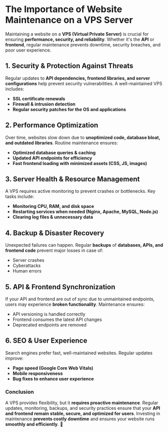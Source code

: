 # **The Importance of Website Maintenance on a VPS Server**  

Maintaining a website on a **VPS (Virtual Private Server)** is crucial for ensuring **performance, security, and reliability**. Whether it's the **API** or **frontend**, regular maintenance prevents downtime, security breaches, and poor user experience.  

## **1. Security & Protection Against Threats**  
Regular updates to **API dependencies, frontend libraries, and server configurations** help prevent security vulnerabilities. A well-maintained VPS includes:  
- **SSL certificate renewals**  
- **Firewall & intrusion detection**  
- **Regular security patches for the OS and applications**  

## **2. Performance Optimization**  
Over time, websites slow down due to **unoptimized code, database bloat, and outdated libraries**. Routine maintenance ensures:  
- **Optimized database queries & caching**  
- **Updated API endpoints for efficiency**  
- **Fast frontend loading with minimized assets (CSS, JS, images)**  

## **3. Server Health & Resource Management**  
A VPS requires active monitoring to prevent crashes or bottlenecks. Key tasks include:  
- **Monitoring CPU, RAM, and disk space**  
- **Restarting services when needed (Nginx, Apache, MySQL, Node.js)**  
- **Clearing log files & unnecessary data**  

## **4. Backup & Disaster Recovery**  
Unexpected failures can happen. Regular **backups** of **databases, APIs, and frontend code** prevent major losses in case of:  
- Server crashes  
- Cyberattacks  
- Human errors  

## **5. API & Frontend Synchronization**  
If your API and frontend are out of sync due to unmaintained endpoints, users may experience **broken functionality**. Maintenance ensures:  
- API versioning is handled correctly  
- Frontend consumes the latest API changes  
- Deprecated endpoints are removed  

## **6. SEO & User Experience**  
Search engines prefer fast, well-maintained websites. Regular updates improve:  
- **Page speed (Google Core Web Vitals)**  
- **Mobile responsiveness**  
- **Bug fixes to enhance user experience**  

### **Conclusion**  
A VPS provides flexibility, but it **requires proactive maintenance**. Regular updates, monitoring, backups, and security practices ensure that your **API and frontend remain stable, secure, and optimized for users**. Investing in maintenance **prevents costly downtime** and ensures your website runs **smoothly and efficiently**. 🚀